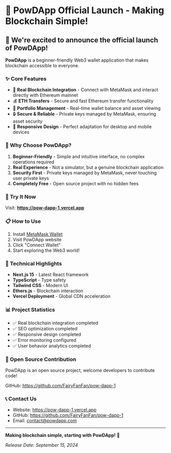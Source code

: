 # 🚀 PowDApp Official Launch - Making Blockchain Simple!

## 🎉 We're excited to announce the official launch of PowDApp!

**PowDApp** is a beginner-friendly Web3 wallet application that makes blockchain accessible to everyone.

### ✨ Core Features

- 🔗 **Real Blockchain Integration** - Connect with MetaMask and interact directly with Ethereum mainnet
- 💰 **ETH Transfers** - Secure and fast Ethereum transfer functionality
- 🏦 **Portfolio Management** - Real-time wallet balance and asset viewing
- 🔒 **Secure & Reliable** - Private keys managed by MetaMask, ensuring asset security
- 📱 **Responsive Design** - Perfect adaptation for desktop and mobile devices

### 🌟 Why Choose PowDApp?

1. **Beginner-Friendly** - Simple and intuitive interface, no complex operations required
2. **Real Experience** - Not a simulator, but a genuine blockchain application
3. **Security First** - Private keys managed by MetaMask, never touching user private keys
4. **Completely Free** - Open source project with no hidden fees

### 🚀 Try It Now

Visit: **https://pow-dapp-1.vercel.app**

### 📋 How to Use

1. Install [MetaMask Wallet](https://metamask.io/)
2. Visit PowDApp website
3. Click "Connect Wallet"
4. Start exploring the Web3 world!

### 🔧 Technical Highlights

- **Next.js 15** - Latest React framework
- **TypeScript** - Type safety
- **Tailwind CSS** - Modern UI
- **Ethers.js** - Blockchain interaction
- **Vercel Deployment** - Global CDN acceleration

### 📊 Project Statistics

- ✅ Real blockchain integration completed
- ✅ SEO optimization completed
- ✅ Responsive design completed
- ✅ Error monitoring configured
- ✅ User behavior analytics completed

### 🤝 Open Source Contribution

PowDApp is an open source project, welcome developers to contribute code!

GitHub: https://github.com/FairyFanFan/pow-dapp-1

### 📞 Contact Us

- Website: https://pow-dapp-1.vercel.app
- GitHub: https://github.com/FairyFanFan/pow-dapp-1
- Email: contact@powdapp.com

---

**Making blockchain simple, starting with PowDApp!** 🚀

*Release Date: September 15, 2024*
